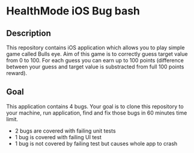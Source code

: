 # HealthMode iOS Bug bash

## Description

This repository contains iOS application which allows you to play simple game called Bulls eye. Aim of this game is to correctly guess target value from 0 to 100. For each guess you can earn up to 100 points (difference between your guess and target value is substracted from full 100 points reward).

## Goal

This application contains 4 bugs. Your goal is to clone this repository to your machine, run application, find and fix those bugs in 60 minutes time limit.

- 2 bugs are covered with failing unit tests
- 1 bug is covered with failing UI test
- 1 bug is not covered by failing test but causes whole app to crash
